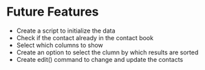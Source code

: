 # Future Features

* Create a script to initialize the data
* Check if the contact already in the contact book
* Select which columns to show
* Create an option to select the clumn by which results are sorted
* Create edit() command to change and update the contacts
